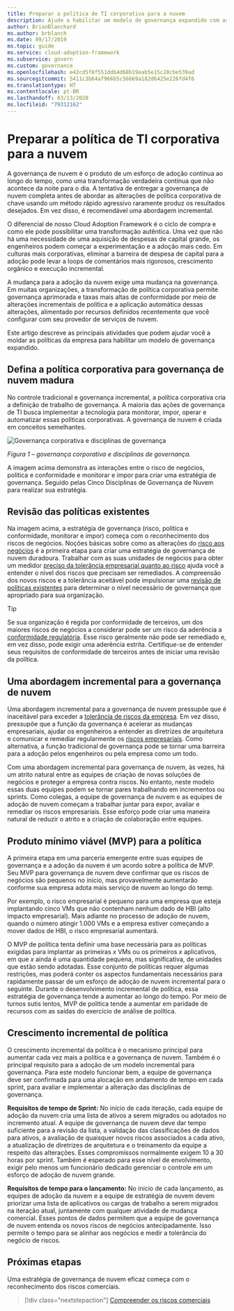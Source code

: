 ```yaml
---
title: Preparar a política de TI corporativa para a nuvem
description: Ajude a habilitar um modelo de governança expandido com as principais atividades, como alterações de política corporativa incrementais e imposição automatizada.
author: BrianBlanchard
ms.author: brblanch
ms.date: 09/17/2019
ms.topic: guide
ms.service: cloud-adoption-framework
ms.subservice: govern
ms.custom: governance
ms.openlocfilehash: e42cd5f8f551ddb4d68b19eab5e15c28cbe539ad
ms.sourcegitcommit: 5411c3b64af966b5c56669a182d6425e226fd4f6
ms.translationtype: HT
ms.contentlocale: pt-BR
ms.lasthandoff: 03/13/2020
ms.locfileid: "79312162"
---
```

<!-- markdownlint-disable MD026 -->

# <a name="prepare-corporate-it-policy-for-the-cloud"></a>Preparar a política de TI corporativa para a nuvem

A governança de nuvem é o produto de um esforço de adoção contínua ao longo do tempo, como uma transformação verdadeira contínua que não acontece da noite para o dia. A tentativa de entregar a governança de nuvem completa antes de abordar as alterações de política corporativa de chave usando um método rápido agressivo raramente produz os resultados desejados. Em vez disso, é recomendável uma abordagem incremental.

O diferencial de nosso Cloud Adoption Framework é o ciclo de compra e como ele pode possibilitar uma transformação autêntica. Uma vez que não há uma necessidade de uma aquisição de despesas de capital grande, os engenheiros podem começar a experimentação e a adoção mais cedo. Em culturas mais corporativas, eliminar a barreira de despesa de capital para a adoção pode levar a loops de comentários mais rigorosos, crescimento orgânico e execução incremental.

A mudança para a adoção da nuvem exige uma mudança na governança. Em muitas organizações, a transformação de política corporativa permite governança aprimorada e taxas mais altas de conformidade por meio de alterações incrementais de política e a aplicação automática dessas alterações, alimentado por recursos definidos recentemente que você configurar com seu provedor de serviços de nuvem.

Este artigo descreve as principais atividades que podem ajudar você a moldar as políticas da empresa para habilitar um modelo de governança expandido.

## <a name="define-corporate-policy-to-mature-cloud-governance"></a>Defina a política corporativa para governança de nuvem madura

No controle tradicional e governança incremental, a política corporativa cria a definição de trabalho de governança. A maioria das ações de governança de TI busca implementar a tecnologia para monitorar, impor, operar e automatizar essas políticas corporativas. A governança de nuvem é criada em conceitos semelhantes.

![Governança corporativa e disciplinas de governança](../../_images/operational-transformation-govern-highres.png)

*Figura 1 – governança corporativa e disciplinas de governança.*

A imagem acima demonstra as interações entre o risco de negócios, política e conformidade e monitorar e impor para criar uma estratégia de governança. Seguido pelas Cinco Disciplinas de Governança de Nuvem para realizar sua estratégia.

## <a name="review-existing-policies"></a>Revisão das políticas existentes

Na imagem acima, a estratégia de governança (risco, política e conformidade, monitorar e impor) começa com o reconhecimento dos riscos de negócios. Noções básicas sobre como as alterações do [risco aos negócios](./business-risk.md) é a primeira etapa para criar uma estratégia de governança de nuvem duradoura. Trabalhar com as suas unidades de negócios para obter um medidor [preciso da tolerância empresarial quanto ao risco](./risk-tolerance.md) ajuda você a entender o nível dos riscos que precisam ser remediados. A compreensão dos novos riscos e a tolerância aceitável pode impulsionar uma [revisão de políticas existentes](./cloud-policy-review.md) para determinar o nível necessário de governança que apropriado para sua organização.

> [!TIP]
> Se sua organização é regida por conformidade de terceiros, um dos maiores riscos de negócios a considerar pode ser um risco da aderência a [conformidade regulatória](./regulatory-compliance.md). Esse risco geralmente não pode ser remediado e, em vez disso, pode exigir uma aderência estrita. Certifique-se de entender seus requisitos de conformidade de terceiros antes de iniciar uma revisão da política.

## <a name="an-incremental-approach-to-cloud-governance"></a>Uma abordagem incremental para a governança de nuvem

Uma abordagem incremental para a governança de nuvem pressupõe que é inaceitável para exceder a [tolerância de riscos da empresa](./risk-tolerance.md). Em vez disso, pressupõe que a função da governança é acelerar as mudanças empresariais, ajudar os engenheiros a entender as diretrizes de arquitetura e comunicar e remediar regularmente os [riscos empresariais](./business-risk.md). Como alternativa, a função tradicional de governança pode se tornar uma barreira para a adoção pelos engenheiros ou pela empresa como um todo.

Com uma abordagem incremental para governança de nuvem, às vezes, há um atrito natural entre as equipes de criação de novas soluções de negócios e proteger a empresa contra riscos. No entanto, neste modelo essas duas equipes podem se tornar pares trabalhando em incrementos ou sprints. Como colegas, a equipe de governança de nuvem e as equipes de adoção de nuvem começam a trabalhar juntar para expor, avaliar e remediar os riscos empresariais. Esse esforço pode criar uma maneira natural de reduzir o atrito e a criação de colaboração entre equipes.

## <a name="minimum-viable-product-mvp-for-policy"></a>Produto mínimo viável (MVP) para a política

A primeira etapa em uma parceria emergente entre suas equipes de governança e a adoção da nuvem é um acordo sobre a política de MVP. Seu MVP para governança de nuvem deve confirmar que os riscos de negócios são pequenos no início, mas provavelmente aumentarão conforme sua empresa adota mais serviço de nuvem ao longo do temp.

Por exemplo, o risco empresarial é pequeno para uma empresa que esteja implantando cinco VMs que não contenham nenhum dado de HBI (alto impacto empresarial). Mais adiante no processo de adoção de nuvem, quando o número atingir 1.000 VMs e a empresa estiver começando a mover dados de HBI, o risco empresarial aumentará.

O MVP de política tenta definir uma base necessária para as políticas exigidas para implantar as primeiras _x_ VMs ou os primeiros _x_ aplicativos, em que _x_ ainda é uma quantidade pequena, mas significativa, de unidades que estão sendo adotadas. Esse conjunto de políticas requer algumas restrições, mas poderá conter os aspectos fundamentais necessários para rapidamente passar de um esforço de adoção de nuvem incremental para o seguinte. Durante o desenvolvimento incremental de política, essa estratégia de governança tende a aumentar ao longo do tempo. Por meio de turnos sutis lentos, MVP de política tende a aumentar em paridade de recursos com as saídas do exercício de análise de política.

## <a name="incremental-policy-growth"></a>Crescimento incremental de política

O crescimento incremental da política é o mecanismo principal para aumentar cada vez mais a política e a governança de nuvem. Também é o principal requisito para a adoção de um modelo incremental para governança. Para este modelo funcionar bem, a equipe de governança deve ser confirmada para uma alocação em andamento de tempo em cada sprint, para avaliar e implementar a alteração das disciplinas de governança.

**Requisitos de tempo de Sprint:** No início de cada iteração, cada equipe de adoção da nuvem cria uma lista de ativos a serem migrados ou adotados no incremento atual. A equipe de governança de nuvem deve dar tempo suficiente para a revisão da lista, a validação das classificações de dados para ativos, a avaliação de quaisquer novos riscos associados a cada ativo, a atualização de diretrizes de arquitetura e o treinamento da equipe a respeito das alterações. Esses compromissos normalmente exigem 10 a 30 horas por sprint. Também é esperado para esse nível de envolvimento, exigir pelo menos um funcionário dedicado gerenciar o controle em um esforço de adoção de nuvem grande.

**Requisitos de tempo para o lançamento:** No início de cada lançamento, as equipes de adoção da nuvem e a equipe de estratégia de nuvem devem priorizar uma lista de aplicativos ou cargas de trabalho a serem migrados na iteração atual, juntamente com qualquer atividade de mudança comercial. Esses pontos de dados permitem que a equipe de governança de nuvem entenda os novos riscos de negócios antecipadamente. Isso permite o tempo para se alinhar aos negócios e medir a tolerância do negócio de riscos.

## <a name="next-steps"></a>Próximas etapas

Uma estratégia de governança de nuvem eficaz começa com o reconhecimento dos riscos comerciais.

> [!div class="nextstepaction"]
> [Compreender os riscos comerciais](./business-risk.md)
